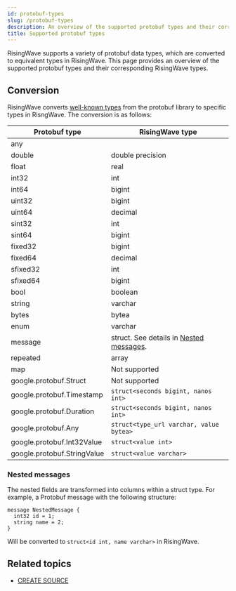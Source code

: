 ```yaml
---
id: protobuf-types
slug: /protobuf-types
description: An overview of the supported protobuf types and their corresponding RisingWave types.
title: Supported protobuf types
---
```

<head>
  <link rel="canonical" href="https://docs.risingwave.com/docs/current/protobuf-types/" />
</head>

RisingWave supports a variety of protobuf data types, which are converted to equivalent types in RisingWave. This page provides an overview of the supported protobuf types and their corresponding RisingWave types.

## Conversion

RisingWave converts [well-known types](https://protobuf.dev/reference/protobuf/google.protobuf/) from the protobuf library to specific types in RisngWave. The conversion is as follows:

Protobuf type | RisingWave type
-- | --
any | 
double | double precision
float | real
int32 | int
int64 | bigint
uint32 | bigint
uint64 | decimal
sint32 | int
sint64 | bigint
fixed32 | bigint
fixed64 | decimal
sfixed32 | int
sfixed64 | bigint
bool | boolean
string | varchar
bytes | bytea
enum | varchar
message | struct. See details in [Nested messages](#nested-messages).
repeated | array
map | Not supported
google.protobuf.Struct | Not supported
google.protobuf.Timestamp | `struct<seconds bigint, nanos int>`
google.protobuf.Duration | `struct<seconds bigint, nanos int>`
google.protobuf.Any | `struct<type_url varchar, value bytea>`
google.protobuf.Int32Value | `struct<value int>`
google.protobuf.StringValue | `struct<value varchar>`

### Nested messages

The nested fields are transformed into columns within a struct type. For example, a Protobuf message with the following structure:

```
message NestedMessage {
  int32 id = 1;
  string name = 2;
}
```

Will be converted to `struct<id int, name varchar>` in RisingWave.

## Related topics

- [CREATE SOURCE](/docs/sql/commands/sql-create-source.md)